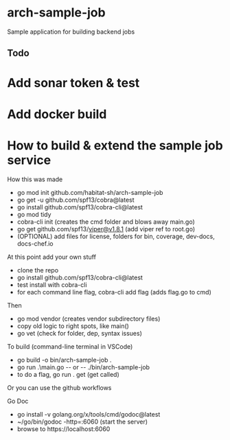 # arch-sample-job
Sample application for building backend jobs

## Todo
# Add sonar token & test
# Add docker build

# How to build & extend the sample job service

How this was made
- go mod init github.com/habitat-sh/arch-sample-job
- go get -u github.com/spf13/cobra@latest
- go install github.com/spf13/cobra-cli@latest
- go mod tidy
- cobra-cli init (creates the cmd folder and blows away main.go)
- go get github.com/spf13/viper@v1.8.1 (add viper ref to root.go)
- (OPTIONAL) add files for license, folders for bin, coverage, dev-docs, docs-chef.io

At this point add your own stuff
- clone the repo
- go install github.com/spf13/cobra-cli@latest
- test install with cobra-cli
- for each command line flag, cobra-cli add flag (adds flag.go to cmd)

Then
- go mod vendor (creates vendor subdirectory files)
- copy old logic to right spots, like main()
- go vet (check for folder, dep, syntax issues)

To build (command-line terminal in VSCode)
- go build -o bin/arch-sample-job .
- go run .\main.go -- or -- ./bin/arch-sample-job 
- to do a flag, go run . get (get called)

Or you can use the github workflows

Go Doc
- go install -v golang.org/x/tools/cmd/godoc@latest
- ~/go/bin/godoc -http=:6060 (start the server)
- browse to https://localhost:6060
